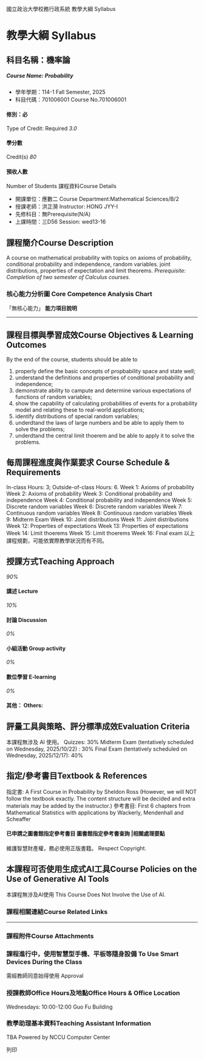 國立政治大學校務行政系統 教學大綱 Syllabus
# 教學大綱 Syllabus
##  科目名稱：機率論
#####  Course Name: Probability
  * 學年學期：114-1 Fall Semester, 2025 
  * 科目代碼：701006001 Course No.701006001


#### 修別：必
Type of Credit: Required 
_3.0_
#### 學分數
Credit(s)
_80_
#### 預收人數
Number of Students
課程資料Course Details
  * 開課單位：應數二 Course Department:Mathematical Sciences/B/2 
  * 授課老師：洪芷漪 Instructor: HONG JYY-I 
  * 先修科目：無Prerequisite(N/A)
  * 上課時間：三D56 Session: wed13-16


##  課程簡介Course Description
A course on mathematical probability with topics on axioms of probability, conditional probability and independence, random variables. joint distributions, properties of expectation and limit theorems.
_Prerequisite: Completion of two semester of Calculus courses._
###  核心能力分析圖 Core Competence Analysis Chart
「無核心能力」 
**能力項目說明**
* * *
##  課程目標與學習成效Course Objectives & Learning Outcomes 
By the end of the course, students should be able to
1. properly define the basic concepts of propbability space and state well;
2. understand the definitions and properties of conditional probability and independence;
3. demonstrate ability to campute and determine various expectations of functions of random variables;
4. show the capability of calculating probabilities of events for a probability model and relating these to real-world applications;
5. identify distributions of special random variables;
6. underdtand the laws of large numbers and be able to apply them to solve the problems;
7. underdtand the central limit thoerem and be able to apply it to solve the problems.
##  每周課程進度與作業要求 Course Schedule & Requirements
In-class Hours: 3; Outside-of-class Hours: 6.
Week 1: Axioms of probability
Week 2: Axioms of probability
Week 3: Conditional probability and independence
Week 4: Conditional probability and independence
Week 5: Discrete random variables
Week 6: Discrete random variables
Week 7: Continuous random variables
Week 8: Continuous random variables
Week 9: Midterm Exam
Week 10: Joint distributions
Week 11: Joint distributions
Week 12: Properties of expectations
Week 13: Properties of expectations
Week 14: Limit thoerems
Week 15: Limit thoerems
Week 16: Final exam
以上課程規劃，可能依實際教學狀況而有不同。
##  授課方式Teaching Approach
_90%_
####  講述 Lecture
_10%_
####  討論 Discussion
_0%_
####  小組活動 Group activity
_0%_
####  數位學習 E-learning
_0%_
####  其他： Others:
##  評量工具與策略、評分標準成效Evaluation Criteria
本課程無涉及 AI 使用。
Quizzes: 30%
Midterm Exam (tentatively scheduled on Wednesday, 2025/10/22) : 30%
Final Exam (tentatively scheduled on Wednesday, 2025/12/17): 40%
##  指定/參考書目Textbook & References
指定書:
A First Course in Probability by Sheldon Ross
(However, we will NOT follow the textbook exactly. The content structure will be decided and extra materials may be added by the instructor.)
參考書目:
First 6 chapters from Mathematical Statistics with applications by Wackerly, Mendenhall and Scheaffer
####  已申請之圖書館指定參考書目  圖書館指定參考書查詢 |相關處理要點
維護智慧財產權，務必使用正版書籍。 Respect Copyright.
##  本課程可否使用生成式AI工具Course Policies on the Use of Generative AI Tools
本課程無涉及AI使用 This Course Does Not Involve the Use of AI.
###  課程相關連結Course Related Links
* * *
###  課程附件Course Attachments
###  課程進行中，使用智慧型手機、平板等隨身設備 To Use Smart Devices During the Class
需經教師同意始得使用  Approval
###  授課教師Office Hours及地點Office Hours & Office Location
Wednesdays: 10:00-12:00
Guo Fu Building
###  教學助理基本資料Teaching Assistant Information
TBA
Powered by NCCU Computer Center
  
列印
